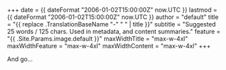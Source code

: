+++
date = {{ dateFormat "2006-01-02T15:00:00Z" now.UTC }}
lastmod = {{ dateFormat "2006-01-02T15:00:00Z" now.UTC }}
author = "default"
title = "{{ replace .TranslationBaseName "-" " " | title }}"
subtitle = "Suggested 25 words / 125 chars. Used in metadata, and content summaries."
feature = "{{ .Site.Params.image.default }}"
maxWidthTitle = "max-w-4xl"
maxWidthFeature = "max-w-4xl"
maxWidthContent = "max-w-4xl"
+++

And go...
